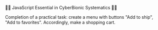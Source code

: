 👩‍💻 JavaScript Essential in CyberBionic Systematics 👩‍💻

Completion of a practical task: create a menu with buttons "Add to ship", "Add to favorites". Accordingly, make a shopping cart.
